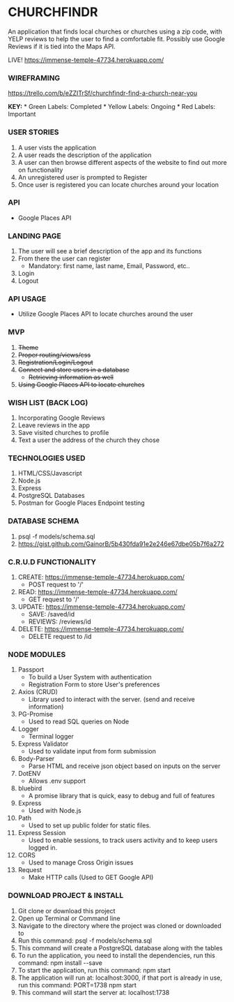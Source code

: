 # CHURCHFINDR
An application that finds local churches or churches using a zip code, with YELP reviews to help the user to find a comfortable fit. Possibly use Google Reviews if it is tied into the Maps API.

LIVE! https://immense-temple-47734.herokuapp.com/

### WIREFRAMING

https://trello.com/b/eZZITrSf/churchfindr-find-a-church-near-you

**KEY:**
    * Green Labels: Completed
    * Yellow Labels: Ongoing
    * Red Labels: Important

### USER STORIES
1. A user vists the application
2. A user reads the description of the application
3. A user can then browse different aspects of the website to find out more on functionality
4. An unregistered user is prompted to Register
5. Once user is registered you can locate churches around your location

### API
* Google Places API

### LANDING PAGE
1. The user will see a brief description of the app and its functions
2. From there the user can register
    * Mandatory: first name, last name, Email, Password, etc..
3. Login
4. Logout

### API USAGE
* Utilize Google Places API to locate churches around the user

### MVP
1. ~~Theme~~
2. ~~Proper routing/views/css~~
3. ~~Registration/Login/Logout~~
4. ~~Connect and store users in a database~~
    * ~~Retrieving information as well~~
5. ~~Using Google Places API to locate churches~~

### WISH LIST (BACK LOG)
1. Incorporating Google Reviews
2. Leave reviews in the app
3. Save visited churches to profile
4. Text a user the address of the church they chose

### TECHNOLOGIES USED
1. HTML/CSS/Javascript
2. Node.js
3. Express
4. PostgreSQL Databases
5. Postman for Google Places Endpoint testing

### DATABASE SCHEMA
1. psql -f models/schema.sql
2. https://gist.github.com/GainorB/5b430fda91e2e246e67dbe05b7f6a272

### C.R.U.D FUNCTIONALITY
1. CREATE: https://immense-temple-47734.herokuapp.com/
    * POST request to '/'
2. READ: https://immense-temple-47734.herokuapp.com/
    * GET request to '/'
3. UPDATE: https://immense-temple-47734.herokuapp.com/
    * SAVE: /saved/id
    * REVIEWS: /reviews/id
4. DELETE: https://immense-temple-47734.herokuapp.com/
    * DELETE request to /id

### NODE MODULES
1. Passport
    * To build a User System with authentication
    * Registration Form to store User's preferences
2. Axios (CRUD)
    * Library used to interact with the server. (send and receive information)
3. PG-Promise
    * Used to read SQL queries on Node
4. Logger
    * Terminal logger
5. Express Validator
    * Used to validate input from form submission
6. Body-Parser
    * Parse HTML and receive json object based on inputs on the server
7. DotENV
    * Allows .env support
8. bluebird
    * A promise library that is quick, easy to debug and full of features
9. Express
    * Used with Node.js
10. Path
    * Used to set up public folder for static files.
11. Express Session
    * Used to enable sessions, to track users activity and to keep users logged in.
12. CORS
    * Used to manage Cross Origin issues
13. Request
    * Make HTTP calls (Used to GET Google API)

### DOWNLOAD PROJECT & INSTALL
1. Git clone or download this project
2. Open up Terminal or Command line
3. Navigate to the directory where the project was cloned or downloaded to
4. Run this command: psql -f models/schema.sql
5. This command will create a PostgreSQL database along with the tables
6. To run the application, you need to install the dependencies, run this command: npm install --save
7. To start the application, run this command: npm start
8. The application will run at: localhost:3000, if that port is already in use, run this command: PORT=1738 npm start
9. This command will start the server at: localhost:1738